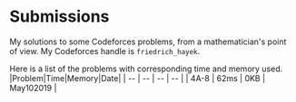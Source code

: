 # Submissions
My solutions to some Codeforces problems, from a mathematician's point of view. My Codeforces handle is `friedrich_hayek`.

Here is a list of the problems with corresponding time and memory used.
|Problem|Time|Memory|Date|
| -- | -- | -- | -- |
| 4A-8 | 62ms | 0KB | May102019 |
